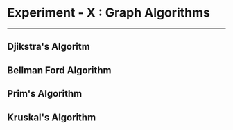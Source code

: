 # Experiment - X : Graph Algorithms
---
## Djikstra's Algoritm
## Bellman Ford Algorithm
## Prim's Algorithm
## Kruskal's Algorithm